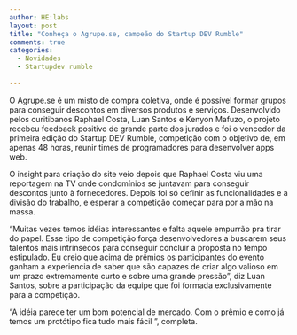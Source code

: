 ```yaml
---
author: HE:labs
layout: post
title: "Conheça o Agrupe.se, campeão do Startup DEV Rumble"
comments: true
categories:
  - Novidades
  - Startupdev rumble
     
---
```


O Agrupe.se é um misto de compra coletiva, onde é possível formar grupos para conseguir descontos em diversos produtos e serviços. Desenvolvido pelos curitibanos  Raphael Costa, Luan Santos e Kenyon Mafuzo, o projeto recebeu feedback positivo de grande parte dos jurados e foi o vencedor da primeira edição do Startup DEV Rumble, competição com o objetivo de, em apenas 48 horas, reunir times de programadores para desenvolver apps web.

O insight para criação do site veio depois que  Raphael Costa viu uma reportagem na TV onde condomínios se juntavam para conseguir descontos junto à fornecedores. Depois foi só definir as funcionalidades e a divisão do trabalho, e esperar a competição começar para por a mão na massa.

“Muitas vezes temos idéias interessantes e falta aquele empurrão pra tirar do papel. Esse tipo de competição força desenvolvedores a buscarem seus talentos mais intrínsecos para conseguir concluir a proposta no tempo estipulado. Eu creio que acima de prêmios os participantes do evento ganham a experiencia de saber que são capazes de criar algo valioso em um prazo extremamente curto e sobre uma grande pressão”, diz Luan Santos, sobre a participação da equipe que foi formada exclusivamente para a competição.

“A idéia parece ter um bom potencial de mercado. Com o prêmio e como já temos um protótipo fica tudo mais fácil ”, completa.